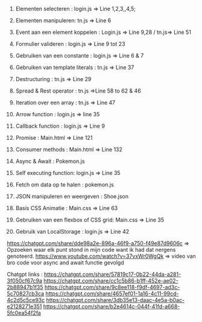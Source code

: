 1. Elementen selecteren : login.js => Line 1,2,3,,4,5;

2. Elementen manipuleren: tn.js => Line 6

3. Event aan een element koppelen : Login.js => Line 9,28 / tn.js=> Line 51 

4. Formulier valideren : login.js => Line 9 tot 23

5. Gebruiken van een constante : login.js => Line 6 & 7 

6. Gebruiken van template literals : tn.js => Line 37

7. Destructuring : tn.js => Line 29

8. Spread & Rest operator : tn.js =>Line 58 to 62 & 46

9. Iteration over een array : tn.js => Line 47

10. Arrow function : login.js => line 35

11. Callback function : login.js => Line 9 

12. Promise : Main.html => Line 121

13. Consumer methods : Main.html => Line 132

14. Async & Await : Pokemon.js

15. Self executing function: login.js => Line 35

        
16. Fetch om data op te halen : pokemon.js

17. JSON manipuleren en weergeven : Shoe.json

18. Basis CSS Animatie : Main.css => Line 63

19. Gebruiken van een flexbox of CSS grid: Main.css => Line 35

20. Gebruik van LocalStorage : login.js => Line 42




https://chatgpt.com/share/dde98a2e-896a-46f9-a750-f49e87d9606c => Opzoeken waar elk punt stond in mijn code want ik had dat nergens genoteerd.
https://www.youtube.com/watch?v=37vxWr0WgQk => video van bro code voor async and await functie gevolgd


Chatgpt links : 
https://chatgpt.com/share/57819c17-0b22-44da-a281-3f050cf67c9a 
https://chatgpt.com/share/cc1c5b86-b1ff-452e-ae02-2b88947b1f35
https://chatgpt.com/share/9c8ee118-f9df-4697-ad3c-5c70827cb3ca 
https://chatgpt.com/share/4657ef01-1a16-4c11-99cd-4c2d5c5ce93c 
https://chatgpt.com/share/3db35e13-daac-4e5a-b0ac-e2128271e351 
https://chatgpt.com/share/b2e4614c-044f-41fd-a668-5fc0ea54f2fa 